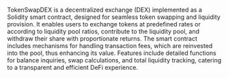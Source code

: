 TokenSwapDEX is a decentralized exchange (DEX) implemented as a Solidity smart contract, designed for seamless token swapping and liquidity provision. It enables users to exchange tokens at predefined rates or according to liquidity pool ratios, contribute to the liquidity pool, and withdraw their share with proportionate returns. The smart contract includes mechanisms for handling transaction fees, which are reinvested into the pool, thus enhancing its value. Features include detailed functions for balance inquiries, swap calculations, and total liquidity tracking, catering to a transparent and efficient DeFi experience.